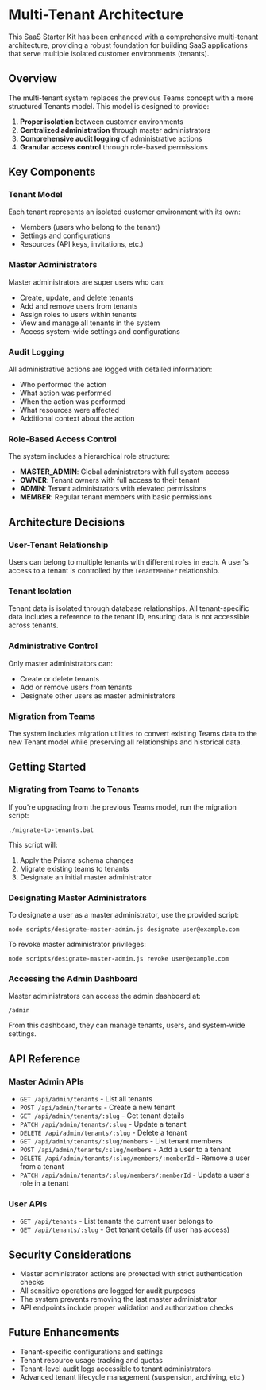 # Multi-Tenant Architecture

This SaaS Starter Kit has been enhanced with a comprehensive multi-tenant architecture, providing a robust foundation for building SaaS applications that serve multiple isolated customer environments (tenants).

## Overview

The multi-tenant system replaces the previous Teams concept with a more structured Tenants model. This model is designed to provide:

1. **Proper isolation** between customer environments
2. **Centralized administration** through master administrators
3. **Comprehensive audit logging** of administrative actions
4. **Granular access control** through role-based permissions

## Key Components

### Tenant Model

Each tenant represents an isolated customer environment with its own:

- Members (users who belong to the tenant)
- Settings and configurations
- Resources (API keys, invitations, etc.)

### Master Administrators

Master administrators are super users who can:

- Create, update, and delete tenants
- Add and remove users from tenants
- Assign roles to users within tenants
- View and manage all tenants in the system
- Access system-wide settings and configurations

### Audit Logging

All administrative actions are logged with detailed information:

- Who performed the action
- What action was performed
- When the action was performed
- What resources were affected
- Additional context about the action

### Role-Based Access Control

The system includes a hierarchical role structure:

- **MASTER_ADMIN**: Global administrators with full system access
- **OWNER**: Tenant owners with full access to their tenant
- **ADMIN**: Tenant administrators with elevated permissions
- **MEMBER**: Regular tenant members with basic permissions

## Architecture Decisions

### User-Tenant Relationship

Users can belong to multiple tenants with different roles in each. A user's access to a tenant is controlled by the `TenantMember` relationship.

### Tenant Isolation

Tenant data is isolated through database relationships. All tenant-specific data includes a reference to the tenant ID, ensuring data is not accessible across tenants.

### Administrative Control

Only master administrators can:
- Create or delete tenants
- Add or remove users from tenants
- Designate other users as master administrators

### Migration from Teams

The system includes migration utilities to convert existing Teams data to the new Tenant model while preserving all relationships and historical data.

## Getting Started

### Migrating from Teams to Tenants

If you're upgrading from the previous Teams model, run the migration script:

```
./migrate-to-tenants.bat
```

This script will:
1. Apply the Prisma schema changes
2. Migrate existing teams to tenants
3. Designate an initial master administrator

### Designating Master Administrators

To designate a user as a master administrator, use the provided script:

```
node scripts/designate-master-admin.js designate user@example.com
```

To revoke master administrator privileges:

```
node scripts/designate-master-admin.js revoke user@example.com
```

### Accessing the Admin Dashboard

Master administrators can access the admin dashboard at:

```
/admin
```

From this dashboard, they can manage tenants, users, and system-wide settings.

## API Reference

### Master Admin APIs

- `GET /api/admin/tenants` - List all tenants
- `POST /api/admin/tenants` - Create a new tenant
- `GET /api/admin/tenants/:slug` - Get tenant details
- `PATCH /api/admin/tenants/:slug` - Update a tenant
- `DELETE /api/admin/tenants/:slug` - Delete a tenant
- `GET /api/admin/tenants/:slug/members` - List tenant members
- `POST /api/admin/tenants/:slug/members` - Add a user to a tenant
- `DELETE /api/admin/tenants/:slug/members/:memberId` - Remove a user from a tenant
- `PATCH /api/admin/tenants/:slug/members/:memberId` - Update a user's role in a tenant

### User APIs

- `GET /api/tenants` - List tenants the current user belongs to
- `GET /api/tenants/:slug` - Get tenant details (if user has access)

## Security Considerations

- Master administrator actions are protected with strict authentication checks
- All sensitive operations are logged for audit purposes
- The system prevents removing the last master administrator
- API endpoints include proper validation and authorization checks

## Future Enhancements

- Tenant-specific configurations and settings
- Tenant resource usage tracking and quotas
- Tenant-level audit logs accessible to tenant administrators
- Advanced tenant lifecycle management (suspension, archiving, etc.)